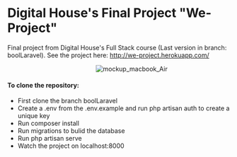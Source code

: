 

# Digital House's Final Project "We-Project"
Final project from Digital House's Full Stack course
(Last version in branch: boolLaravel).
See the project here: http://we-project.herokuapp.com/


<img src="https://image.ibb.co/ivPP76/mockup_macbook_Air.png" style="margin-left: 200px" alt="mockup_macbook_Air" border="0">


<h4>To clone the repository:</h4>
<ul>
  <li>First clone the branch boolLaravel</li>
  <li>Create a .env from the .env.example and run php artisan auth to create a unique key</li>
  <li>Run composer install</li>
  <li>Run migrations to bulid the database</li>
  <li>Run php artisan serve</li>
  <li>Watch the project on localhost:8000</li>
<ul>
